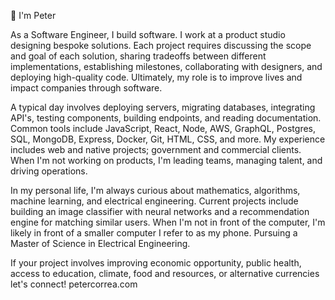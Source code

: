 👋
I'm Peter

As a Software Engineer, I build software. I work at a product studio designing bespoke solutions. 
Each project requires discussing the scope and goal of each solution, sharing tradeoffs between different implementations, 
establishing milestones, collaborating with designers, and deploying high-quality code. 
Ultimately, my role is to improve lives and impact companies through software.


A typical day involves deploying servers, migrating databases, integrating API's, testing components, building endpoints, 
and reading documentation. Common tools include JavaScript, React, Node, AWS, GraphQL, Postgres, SQL, MongoDB, Express, 
Docker, Git, HTML, CSS, and more. My experience includes web and native projects; government and commercial clients. 
When I'm not working on products, I'm leading teams, managing talent, and driving operations.


In my personal life, I'm always curious about mathematics, algorithms, machine learning, and electrical engineering. 
Current projects include building an image classifier with neural networks and a recommendation engine for matching similar users. 
When I'm not in front of the computer, I'm likely in front of a smaller computer I refer to as my phone. 
Pursuing a Master of Science in Electrical Engineering.


If your project involves improving economic opportunity, public health, 
access to education, climate, food and resources, or alternative currencies let's connect!
petercorrea.com
